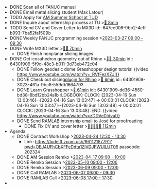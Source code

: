 - DONE Scan all of FANUC manual
- DONE Email metal slicing student (Max Latour)
- TODO Apply for [AM Summer School at TUD](https://idealeague.org/computationaldesign-2/)
- DONE Inquire about internship process at TU >[🍅 8min](#agenda-pomo://?t=p-1683621631156-435)
- TODO Send CV and Cover Letter to MX3D
  id:: 647ee006-9bb2-4eff-b993-7ba52fa1509b
- DONE Weekly FANUC programming session >[2023-03-27 09:00 - 09:30](#agenda://?start=1679900400000&end=1679902200000&allDay=false)
- DONE Write MX3D letter >[🍅🍅 70min](#agenda-pomo://?t=f-1683109759368-1500%2Cf-1683116349853-2700)
	- DONE Finish nonplanar slicing images
- DONE Get icosahedron geometry out of Rhino >[🍅🍅 30min](#agenda-pomo://?t=f-1680454224079-600%2Cf-1680455400291-1200)
  id:: 64301909-5f9d-48c3-b011-3d73eb472c04
	- DONE Follow geodesic dome Grasshopper design tutorial {{video https://www.youtube.com/watch?v=_RVfFezXZJI}}
	- DONE Check out slicing[plugin for Rhino](https://www.food4rhino.com/en/app/droid-3d-print-slicer-and-path-plotter) >[🍅 6min](#agenda-pomo://?t=p-1680785743759-333)
	  id:: 64301909-3023-461a-9bc8-559db1664793
	- DONE Learn Grasshopper  >[🍅 61min](#agenda-pomo://?t=p-1681643041527-9%2Cf-1681643054462-3600)
	  id:: 64301909-dd36-4560-bd38-8bd12bb24a1b
	  :LOGBOOK:
	  CLOCK: [2023-04-16 Sun 13:03:46]--[2023-04-16 Sun 13:03:47] =>  00:00:01
	  CLOCK: [2023-04-16 Sun 13:03:47]--[2023-04-16 Sun 13:03:48] =>  00:00:01
	  CLOCK: [2023-04-16 Sun 13:03:48]
	  :END:
	  {{video https://www.youtube.com/watch?v=zDDVeDldvaI}}
	- DONE Send RAMLAB internship email to José for proofreading
		- DONE Fix CV and cover letter >[🍅🍅🍅🍅🍅 112min](#agenda-pomo://?t=f-1684305344678-1200%2Cf-1684306583363-1200%2Cf-1684309808136-1200%2Cf-1684311186045-1200%2Cf-1684313073919-1200%2Cp-1684315282457-10%2Cp-1684315644255-695)
- Agenda
	- DONE Contract Workshop >[2023-04-24 12:30 - 13:30](#agenda://?start=1682332200000&end=1682335800000&allDay=false)
		- Link: https://tudelft.zoom.us/j/96112187791?pwd=OEJ4UFhCbXFFeDdta1ZiVDJFWUlLUT09
		  passcode: 202324
	- DONE AM Session Remko >[2023-04-17 09:00 - 10:00](#agenda://?start=1681714800000&end=1681718400000&allDay=false)
	- DONE Remko Session >[2023-05-10 09:00 - 12:00](#agenda://?start=1683702035894&end=1683712835894&allDay=false)
	- DONE Remko Session >[2023-06-09 09:00 - 12:00](#agenda://?start=1686294000000&end=1686304800000&allDay=false)
	- DONE Call RAMLAB >[2023-06-07 09:00 - 09:30](#agenda://?start=1686121200000&end=1686123000000&allDay=false)
	- DONE RAMLAB Call >[2023-06-08 17:00 - 17:30](#agenda://?start=1686236400000&end=1686238200000&allDay=false)
-